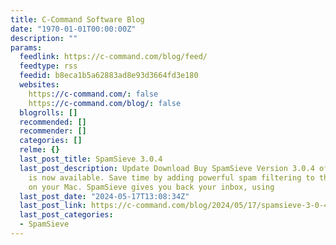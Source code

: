 ```yaml
---
title: C-Command Software Blog
date: "1970-01-01T00:00:00Z"
description: ""
params:
  feedlink: https://c-command.com/blog/feed/
  feedtype: rss
  feedid: b8eca1b5a62883ad8e93d3664fd3e180
  websites:
    https://c-command.com/: false
    https://c-command.com/blog/: false
  blogrolls: []
  recommended: []
  recommender: []
  categories: []
  relme: {}
  last_post_title: SpamSieve 3.0.4
  last_post_description: Update Download Buy SpamSieve Version 3.0.4 of SpamSieve
    is now available. Save time by adding powerful spam filtering to the e-mail client
    on your Mac. SpamSieve gives you back your inbox, using
  last_post_date: "2024-05-17T13:08:34Z"
  last_post_link: https://c-command.com/blog/2024/05/17/spamsieve-3-0-4/
  last_post_categories:
  - SpamSieve
---
```

